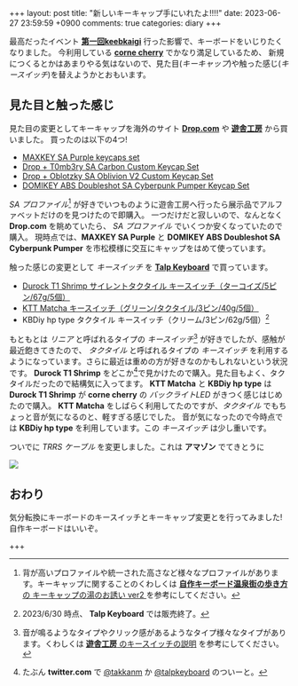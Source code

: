 +++
layout: post
title: "新しいキーキャップ手にいれたよ!!!!"
date: 2023-06-27 23:59:59 +0900
comments: true
categories: diary
+++

最高だったイベント [**第一回keebkaigi**](https://keebkaigi.org/2023/) 行った影響で、キーボードをいじりたくなりました。
今利用している [**corne cherry**](https://github.com/foostan/crkbd) でかなり満足しているため、
新規につくるとかはあまりやる気はないので、見た目(_キーキャップ_)や触った感じ(_キースイッチ_)を替えようかとおもいます。

## 見た目と触った感じ

見た目の変更としてキーキャップを海外のサイト [**Drop.com**](https://drop.com) や [**遊舎工房**](https://yushakobo.jp) から買いました。
買ったのは以下の4つ!
- [MAXKEY SA Purple keycaps set](https://shop.yushakobo.jp/products/maxkey-sa-purple-keycaps-set)
- [Drop + T0mb3ry SA Carbon Custom Keycap Set](https://drop.com/buy/carbon?defaultSelectionIds=967954)
- [Drop + Oblotzky SA Oblivion V2 Custom Keycap Set](https://drop.com/buy/drop-oblotzky-sa-oblivion-v2?defaultSelectionIds=966268)
- [DOMIKEY ABS Doubleshot SA Cyberpunk Pumper Keycap Set](https://drop.com/buy/domikey-abs-doubleshot-sa-cyberpunk-pumper-keycap-set?defaultSelectionIds=958152)

_SA プロファイル_[^keycap_profile] が好きでいつものように遊舎工房へ行ったら展示品でアルファベットだけのを見つけたので即購入。
一つだけだと寂しいので、なんとなく **Drop.com** を眺めていたら、 _SA プロファイル_ でいくつか安くなっていたので購入。
現時点では、**MAXKEY SA Purple** と **DOMIKEY ABS Doubleshot SA Cyberpunk Pumper** を市松模様に交互にキャップをはめて使っています。

触った感じの変更として _キースイッチ_ を [**Talp Keyboard**](https://talpkeyboard.net/) で買っています。

- [Durock T1 Shrimp サイレントタクタイル キースイッチ（ターコイズ/5ピン/67g/5個）](https://talpkeyboard.net/items/611f422c84ca6370e66aeb85)
- [KTT Matcha キースイッチ（グリーン/タクタイル/3ピン/40g/5個）](https://talpkeyboard.net/items/640d7ff65d04872b6fa57115)
- KBDiy hp type タクタイル キースイッチ（クリーム/3ピン/62g/5個）[^soldout]

もともとは _リニア_ と呼ばれるタイプの _キースイッチ_[^keyswitch_type] が好きでしたが、感触が最近飽きてきたので、 _タクタイル_ と呼ばれるタイプの
_キースイッチ_ を利用するようになっています。さらに最近は重めの方が好きなのかもしれないという状況です。
**Durock T1 Shrimp** をどこか[^itumono]で見かけたので購入。見た目もよく、タクタイルだったので結構気に入ってます。
**KTT Matcha** と **KBDiy hp type** は **Durock T1 Shrimp** が **corne cherry** の _バックライトLED_ がきつく感じはじめたので購入。
**KTT Matcha** をしばらく利用してたのですが、_タクタイル_ でもちょっと音が気になるのと、軽すぎる感じでした。
音が気になったので今時点では **KBDiy hp type** を利用しています。この _キースイッチ_ は少し重いです。

ついでに _TRRS ケーブル_ を変更しました。これは **アマゾン** でてきとうに

![](/images/photo/kbdiy-maxkey-and-cyberpunk.jpg)

## おわり

気分転換にキーボードのキースイッチとキーキャップ変更とを行ってみました!
自作キーボードはいいぞ。


+++
[^keycap_profile]: 背が高いプロファイルや統一された高さなど様々なプロファイルがあります。キーキャップに関することのくわしくは [**自作キーボード温泉街の歩き方** の キーキャップの湯のお誘い ver2 ](https://salicylic-acid3.hatenablog.com/entry/keycap-introduction) を参考にしてください。
[^keyswitch_type]: 音が鳴るようなタイプやクリック感があるようなタイプ様々なタイプがあります。くわしくは [**遊舎工房** のキースイッチの説明](https://shop.yushakobo.jp/pages/how-to-select-switch) を参考にしてください。
[^soldout]: 2023/6/30 時点、 **Talp Keyboard** では販売終了。
[^itumono]: たぶん **twitter.com** で [@takkanm](https://twitter.com/takkanm) か [@talpkeyboard](https://twitter.com/talpkeyboard) のついーと。
